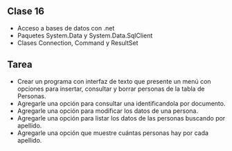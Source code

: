## Clase 16

* Acceso a bases de datos con .net
* Paquetes System.Data y System.Data.SqlClient
* Clases Connection, Command y ResultSet

## Tarea

* Crear un programa con interfaz de texto que presente un menú con opciones para insertar, consultar y borrar personas de la tabla de Personas.
* Agregarle una opción para consultar una identificandola por documento.
* Agregarle una opción para modificar los datos de una persona.
* Agregarle una opción para listar los datos de las personas buscando por apellido.
* Agregarle una opción que muestre cuántas personas hay por cada apellido.
  
